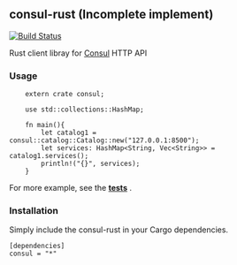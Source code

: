 ## consul-rust (Incomplete implement)

[![Build Status](https://travis-ci.org/youngking/consul-rust.svg)](https://travis-ci.org/youngking/consul-rust)


Rust client libray for [Consul](http://consul.io/) HTTP API

### Usage

```
    extern crate consul;

    use std::collections::HashMap;

    fn main(){
        let catalog1 = consul::catalog::Catalog::new("127.0.0.1:8500");
        let services: HashMap<String, Vec<String>> = catalog1.services();
        println!("{}", services);
    }
```


For more example, see the **[tests](https://github.com/youngking/consul-rust/blob/master/src/test/basic.rs)** .

### Installation

Simply include the consul-rust in your Cargo dependencies.

```
[dependencies]
consul = "*"
```
